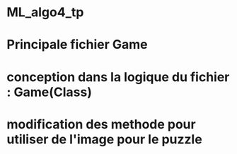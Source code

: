 # ML_algo4_tp
# Principale fichier Game
# conception dans la logique du fichier : Game(Class)
# modification des methode pour utiliser de l'image pour le puzzle
